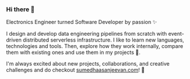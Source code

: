 ### Hi there 👋

Electronics Engineer turned Software Developer by passion ✨

I design and develop data engineering pipelines from scratch with event-driven distributed serverless infrastructure. I like to learn new languages, technologies and tools. Then, explore how they work internally, compare them with existing ones and use them in my projects 🌱. 

I'm always excited about new projects, collaborations, and creative challenges and do checkout [sumedhaasanjeevan.com](http://sumedhaasanjeevan.com/)! 💬 


<!--
**misticorion/misticorion** is a ✨ _special_ ✨ repository because its `README.md` (this file) appears on your GitHub profile.

Here are some ideas to get you started:

- 🔭 I’m currently working on ...
- 🌱 I’m currently learning ...
- 👯 I’m looking to collaborate on ...
- 🤔 I’m looking for help with ...
- 💬 Ask me about ...
- 📫 How to reach me: ...
- 😄 Pronouns: ...
- ⚡ Fun fact: ...
-->
